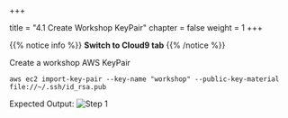 +++

title = "4.1 Create Workshop KeyPair"
chapter = false
weight = 1
+++


{{% notice info %}}
__Switch to  Cloud9 tab__
{{% /notice %}}

Create a workshop AWS KeyPair
```
aws ec2 import-key-pair --key-name "workshop" --public-key-material file://~/.ssh/id_rsa.pub
```

Expected Output:
![Step 1](/images/lab4/workshop_keypair_create.png)
